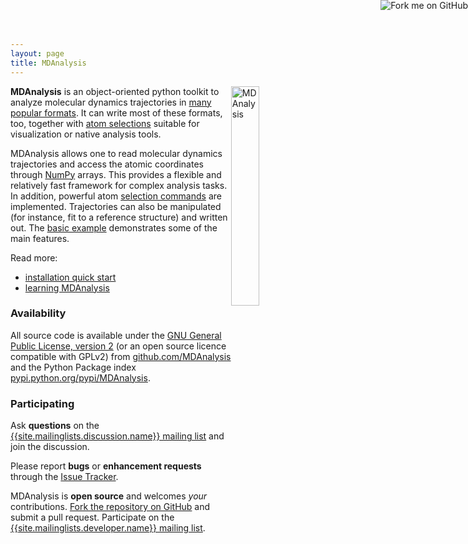 ```yaml
---
layout: page
title: MDAnalysis
---
```



<img src="{{ site.baseurl }}public/mdanalysis-logo_square.png"
style="float: right" alt="MDAnalysis" width="30%"/>

**MDAnalysis** is an object-oriented python toolkit to analyze
molecular dynamics trajectories in [many popular
formats]({{site.pypi.docs}}/documentation_pages/coordinates/init.html#id1). It
can write most of these formats, too, together with [atom
selections]({{site.pypi.docs}}/documentation_pages/selections_modules.html#selection-exporters)
suitable for visualization or native analysis tools.

MDAnalysis allows one to read molecular dynamics trajectories and
access the atomic coordinates through [NumPy](http://numpy.scipy.org/)
arrays. This provides a flexible and relatively fast framework for
complex analysis tasks. In addition, powerful atom [selection
commands]({{site.pypi.docs}}/documentation_pages/selections.html)
are implemented. Trajectories can also be manipulated (for instance,
fit to a reference structure) and written out. The 
[basic example]({{site.baseurl}}pages/basic_example) demonstrates some of the main features.

Read more:

* [installation quick start]({{site.baseurl}}pages/installation_quick_start)
* [learning MDAnalysis]({{site.baseurl}}pages/learning_MDAnalysis)

### Availability

All source code is available under the [GNU General Public License,
version 2](https://www.gnu.org/licenses/gpl-2.0.html) (or an open
source licence compatible with GPLv2) from
[github.com/MDAnalysis](https://github.com/MDAnalysis) and the Python
Package index
[pypi.python.org/pypi/MDAnalysis](http://pypi.python.org/pypi/MDAnalysis).

### Participating

Ask **questions** on the [{{site.mailinglists.discussion.name}}
mailing list]({{site.mailinglists.discussion.url}}) and join the
discussion.

Please report **bugs** or **enhancement requests** through the [Issue
Tracker]({{site.github.issues}}). 

MDAnalysis is **open source** and welcomes *your* contributions. [Fork
the repository on
GitHub](https://github.com/MDAnalysis/mdanalysis#fork-destination-box)
and submit a pull request. Participate on the [{{site.mailinglists.developer.name}}
mailing list]({{site.mailinglists.developer.url}}).

<a href="https://github.com/MDAnalysis/mdanalysis"><img style="position: absolute; top:
0; right: 0; border: 0;"
src="https://camo.githubusercontent.com/a6677b08c955af8400f44c6298f40e7d19cc5b2d/68747470733a2f2f73332e616d617a6f6e6177732e636f6d2f6769746875622f726962626f6e732f666f726b6d655f72696768745f677261795f3664366436642e706e67"
alt="Fork me on GitHub"
data-canonical-src="https://s3.amazonaws.com/github/ribbons/forkme_right_gray_6d6d6d.png"></a>
